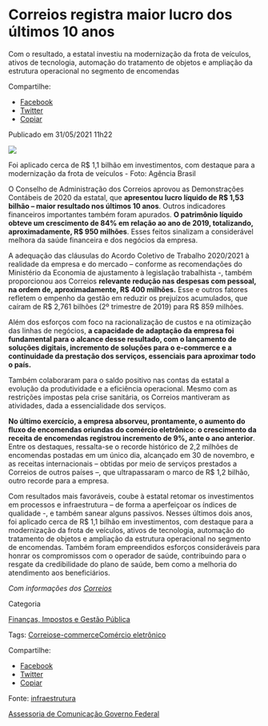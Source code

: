

# Correios registra maior lucro dos últimos 10 anos 

Com o resultado, a estatal investiu na modernização da frota de veículos, ativos de tecnologia, automação do tratamento de objetos e ampliação da estrutura operacional no segmento de encomendas

Compartilhe: 
*   [Facebook](https://www.facebook.com/sharer.php?u=https://www.gov.br/pt-br/noticias/financas-impostos-e-gestao-publica/2021/05/correios-registra-maior-lucro-dos-ultimos-10-anos)
*    [Twitter](https://twitter.com/share?text=Correios%20registra%20maior%20lucro%20dos%20%C3%BAltimos%2010%20anos&url=https://www.gov.br/resolveuid/e8b6f4afa10b4328851832d552b788cb)
*   [Copiar](https://www.gov.br/pt-br/noticias/financas-impostos-e-gestao-publica/2021/05/correios-registra-maior-lucro-dos-ultimos-10-anos)

Publicado em 31/05/2021 11h22

![ ](https://www.gov.br/pt-br/noticias/financas-impostos-e-gestao-publica/2021/05/correios-registra-maior-lucro-dos-ultimos-10-anos/ffraz_abr_18091923264.jpg/@@images/2429fb18-e1a9-4ffc-8981-72a178c2625e.jpeg)

Foi aplicado cerca de R$ 1,1 bilhão em investimentos, com destaque para a modernização da frota de veículos - Foto: Agência Brasil

O Conselho de Administração dos Correios aprovou as Demonstrações Contábeis de 2020 da estatal, que **apresentou lucro líquido de R$ 1,53 bilhão – maior resultado nos últimos 10 anos**. Outros indicadores financeiros importantes também foram apurados. **O patrimônio líquido obteve um crescimento de 84% em relação ao ano de 2019, totalizando, aproximadamente, R$ 950 milhões**. Esses feitos sinalizam a considerável melhora da saúde financeira e dos negócios da empresa.

A adequação das cláusulas do Acordo Coletivo de Trabalho 2020/2021 à realidade da empresa e do mercado – conforme as recomendações do Ministério da Economia de ajustamento à legislação trabalhista -, também proporcionou aos Correios **relevante redução nas despesas com pessoal, na ordem de, aproximadamente, R$ 400 milhões.** Esse e outros fatores refletem o empenho da gestão em reduzir os prejuízos acumulados, que caíram de R$ 2,761 bilhões (2º trimestre de 2019) para R$ 859 milhões.

Além dos esforços com foco na racionalização de custos e na otimização das linhas de negócios, **a capacidade de adaptação da empresa foi fundamental para o alcance desse resultado, com o lançamento de soluções digitais, incremento de soluções para o e-commerce e a continuidade da prestação dos serviços, essenciais para aproximar todo o país.**

Também colaboraram para o saldo positivo nas contas da estatal a evolução da produtividade e a eficiência operacional. Mesmo com as restrições impostas pela crise sanitária, os Correios mantiveram as atividades, dada a essencialidade dos serviços.

**No último exercício, a empresa absorveu, prontamente, o aumento do fluxo de encomendas oriundas do comércio eletrônico: o crescimento da receita de encomendas registrou incremento de 9%, ante o ano anterior**. Entre os destaques, ressalta-se o recorde histórico de 2,2 milhões de encomendas postadas em um único dia, alcançado em 30 de novembro, e as receitas internacionais – obtidas por meio de serviços prestados a Correios de outros países –, que ultrapassaram o marco de R$ 1,2 bilhão, outro recorde para a empresa.

Com resultados mais favoráveis, coube à estatal retomar os investimentos em processos e infraestrutura – de forma a aperfeiçoar os índices de qualidade -, e também sanear alguns passivos. Nesses últimos dois anos, foi aplicado cerca de R$ 1,1 bilhão em investimentos, com destaque para a modernização da frota de veículos, ativos de tecnologia, automação do tratamento de objetos e ampliação da estrutura operacional no segmento de encomendas. Também foram empreendidos esforços consideráveis para honrar os compromissos com o operador de saúde, contribuindo para o resgate da credibilidade do plano de saúde, bem como a melhoria do atendimento aos beneficiários.

  
_Com informações dos [Correios](https://correios.com.br/)_

Categoria

[Finanças, Impostos e Gestão Pública](https://www.gov.br/pt-br/categorias/financas-impostos-e-gestao-publica)

Tags: [Correios](https://www.gov.br/pt-br/@@search?Subject%3Alist=Correios)[e-commerce](https://www.gov.br/pt-br/@@search?Subject%3Alist=e-commerce)[Comércio eletrônico](https://www.gov.br/pt-br/@@search?Subject%3Alist=Com%C3%A9rcio%20eletr%C3%B4nico)

Compartilhe: 
*   [Facebook](https://www.facebook.com/sharer.php?u=https://www.gov.br/pt-br/noticias/financas-impostos-e-gestao-publica/2021/05/correios-registra-maior-lucro-dos-ultimos-10-anos)
*    [Twitter](https://twitter.com/share?text=Correios%20registra%20maior%20lucro%20dos%20%C3%BAltimos%2010%20anos&url=https://www.gov.br/resolveuid/e8b6f4afa10b4328851832d552b788cb)
*   [Copiar](https://www.gov.br/pt-br/noticias/financas-impostos-e-gestao-publica/2021/05/correios-registra-maior-lucro-dos-ultimos-10-anos)


Fonte: [infraestrutura](https://www.gov.br/pt-br)

[Assessoria de Comunicação Governo Federal](/docs/govbr)